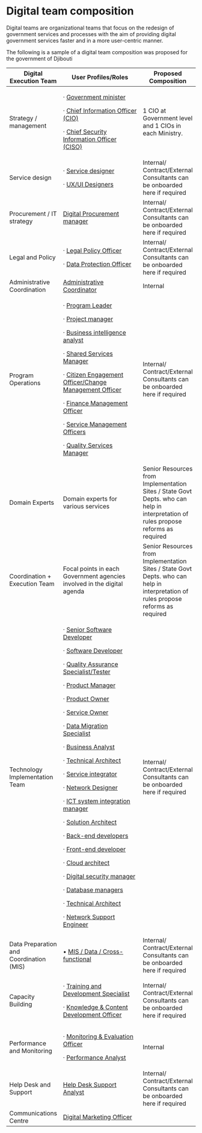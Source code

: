 # Digital team composition

Digital teams are organizational teams that focus on the redesign of government services and processes with the aim of providing digital government services faster and in a more user-centric manner.

The following is a sample of a digital team composition was proposed for the government of Djibouti

<table><thead><tr><th>Digital Execution Team</th><th width="262">User Profiles/Roles</th><th>Proposed Composition</th></tr></thead><tbody><tr><td>Strategy / management</td><td><p>· <a href="govstack-user-profiles-taxonomy.md#government-minister">Government minister</a></p><p>· <a href="govstack-user-profiles-taxonomy.md#chief-information-officer">Chief Information Officer (CIO)</a></p><p>· <a href="govstack-user-profiles-taxonomy.md#chief-security-information-officer-ciso">Chief Security Information Officer (CISO)</a></p></td><td>1 CIO at Government level and 1 CIOs in each Ministry.</td></tr><tr><td>Service design</td><td><p>· <a href="govstack-user-profiles-taxonomy.md#service-designer">Service designer</a></p><p>· <a href="govstack-user-profiles-taxonomy.md#ux-ui-designers">UX/UI Designers</a></p></td><td>Internal/ Contract/External Consultants can be onboarded here if required</td></tr><tr><td>Procurement / IT strategy</td><td><a href="govstack-user-profiles-taxonomy.md#procurement-manager">Digital Procurement manager</a></td><td>Internal/ Contract/External Consultants can be onboarded here if required</td></tr><tr><td>Legal and Policy</td><td><p>· <a href="govstack-user-profiles-taxonomy.md#legal-policy-officer">Legal Policy Officer</a></p><p>· <a href="govstack-user-profiles-taxonomy.md#data-protection-officer">Data Protection Officer</a></p></td><td>Internal/ Contract/External Consultants can be onboarded here if required</td></tr><tr><td>Administrative Coordination</td><td><a href="govstack-user-profiles-taxonomy.md#administrative-coordinator">Administrative Coordinator</a></td><td>Internal</td></tr><tr><td>Program Operations</td><td><p>· <a href="govstack-user-profiles-taxonomy.md#ict-operations-manager">Program Leader</a></p><p>· <a href="govstack-user-profiles-taxonomy.md#project-manager">Project manager</a></p><p>· <a href="govstack-user-profiles-taxonomy.md#business-process-analyst">Business intelligence analyst</a></p><p>· <a href="govstack-user-profiles-taxonomy.md#shared-service-manager">Shared Services Manager</a></p><p>· <a href="govstack-user-profiles-taxonomy.md#citizen-engagement-officer-change-management-officer">Citizen Engagement Officer/Change Management Officer</a></p><p>· <a href="govstack-user-profiles-taxonomy.md#finance-management-officer">Finance Management Officer</a></p><p>· <a href="govstack-user-profiles-taxonomy.md#service-management-officers">Service Management Officers</a></p><p>· <a href="govstack-user-profiles-taxonomy.md#quality-services-manager">Quality Services Manager</a></p></td><td>Internal/ Contract/External Consultants can be onboarded here if required</td></tr><tr><td>Domain Experts</td><td>Domain experts for various services</td><td>Senior Resources from Implementation Sites / State Govt Depts. who can help in interpretation of rules propose reforms as required</td></tr><tr><td>Coordination + Execution Team</td><td>Focal points in each Government agencies involved in the digital agenda</td><td>Senior Resources from Implementation Sites / State Govt Depts. who can help in interpretation of rules propose reforms as required</td></tr><tr><td>Technology Implementation Team</td><td><p>· <a href="govstack-user-profiles-taxonomy.md#software-systems-developer">Senior Software Developer</a></p><p>· <a href="govstack-user-profiles-taxonomy.md#software-systems-developer">Software Developer</a></p><p>· <a href="govstack-user-profiles-taxonomy.md#tester-quality-assurance-specialist">Quality Assurance Specialist/Tester</a></p><p>· <a href="govstack-user-profiles-taxonomy.md#product-manager">Product Manager</a></p><p>· <a href="govstack-user-profiles-taxonomy.md#product-owner">Product Owner</a></p><p>· <a href="govstack-user-profiles-taxonomy.md#service-owner">Service Owner</a></p><p>· <a href="govstack-user-profiles-taxonomy.md#data-migration-specialist">Data Migration Specialist </a></p><p>· <a href="govstack-user-profiles-taxonomy.md#business-process-analyst">Business Analyst</a></p><p>· <a href="govstack-user-profiles-taxonomy.md#technical-architect">Technical Architect</a></p><p>· <a href="govstack-user-profiles-taxonomy.md#service-integrator">Service integrator</a></p><p>· <a href="govstack-user-profiles-taxonomy.md#system-network-designer">Network Designer</a></p><p>· <a href="govstack-user-profiles-taxonomy.md#ict-system-integration-consultant">ICT system integration manager</a></p><p>· <a href="govstack-user-profiles-taxonomy.md#solution-architect">Solution Architect</a></p><p>· <a href="govstack-user-profiles-taxonomy.md#back-end-developers">Back-end developers</a></p><p>· <a href="govstack-user-profiles-taxonomy.md#front-end-developer">Front-end developer</a></p><p>· <a href="govstack-user-profiles-taxonomy.md#cloud-architect">Cloud architect</a></p><p>· <a href="govstack-user-profiles-taxonomy.md#digital-security-manager">Digital security manager</a></p><p>· <a href="govstack-user-profiles-taxonomy.md#database-managers">Database managers</a></p><p>· <a href="govstack-user-profiles-taxonomy.md#technical-architect">Technical Architect</a></p><p>· <a href="govstack-user-profiles-taxonomy.md#network-support-engineer">Network Support Engineer</a></p></td><td>Internal/ Contract/External Consultants can be onboarded here if required</td></tr><tr><td>Data Preparation and Coordination (MIS)</td><td>• <a href="govstack-user-profiles-taxonomy.md#data-entry-analysts">MIS / Data / Cross-functional</a></td><td>Internal/ Contract/External Consultants can be onboarded here if required</td></tr><tr><td>Capacity Building </td><td><p>· <a href="govstack-user-profiles-taxonomy.md#training-and-development-specialist">Training and Development Specialist</a></p><p>· <a href="govstack-user-profiles-taxonomy.md#knowledge-and-content-development-officer">Knowledge &#x26; Content Development Officer</a></p></td><td>Internal/ Contract/External Consultants can be onboarded here if required</td></tr><tr><td>Performance and Monitoring</td><td><p>· <a href="govstack-user-profiles-taxonomy.md#monitoring-and-evaluation-officer">Monitoring &#x26; Evaluation Officer</a>  </p><p>· <a href="govstack-user-profiles-taxonomy.md#performance-analyst">Performance Analyst</a></p></td><td>Internal</td></tr><tr><td>Help Desk and Support</td><td><a href="govstack-user-profiles-taxonomy.md#help-desk-support-analyst">Help Desk Support Analyst</a></td><td>Internal/ Contract/External Consultants can be onboarded here if required</td></tr><tr><td>Communications Centre</td><td><a href="govstack-user-profiles-taxonomy.md#digital-marketing-officer">Digital Marketing Officer</a></td><td></td></tr></tbody></table>
